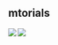 ## mtorials

<img align="left" src="https://github-readme-stats.vercel.app/api?username=mtorials&count_private=true&show_icons=true&theme=dark&hide_rank=true&line_height=29&hide_border=true&custom_title=Universumgames+Stats&hide=prs" />
<img align="left" src="https://github-readme-stats.vercel.app/api/top-langs/?username=mtorials&theme=light&hide_title=true&show_icons=true&langs_count=15&line_height=29&hide_border=true&hide=dockerfile&layout=compact" />

